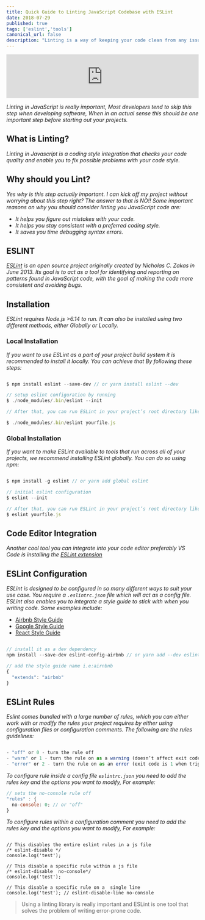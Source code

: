 ```yaml
---
title: Quick Guide to Linting JavaScript Codebase with ESLint
date: 2018-07-29
published: true
tags: ['eslint','tools']
canonical_url: false
description: "Linting is a way of keeping your code clean from any issues and generally improving your code style."
---
```


<iframe title="parler" style="width: 100%; max-height: 115px; border: none;" src='https://api.parler.io/ss/player?url=https%3A%2F%2Fwww.parler.io%2Faudio%2F16923918848%2F14f848c2c826aa748e367ca4920584fedbf5dd8a.9d3b8a6f-bb7a-4797-b6f6-a3944e7284c6.mp3'></iframe>

*Linting in JavaScript is really important, Most developers tend to skip this step when developing software, When in an actual sense this should be one important step before starting out your projects.*

## What is Linting?

*Linting in Javascript is a coding style integration that checks your code quality and enable you to fix possible problems with your code style.*

## Why should you Lint?

*Yes why is this step actually important. I can kick off my project without worrying about this step right?
The answer to that is NO!! Some important reasons on why you should consider linting you JavaScript code are:*

- *It helps you figure out mistakes with your code.*
- *It helps you stay consistent with a preferred coding style.*
- *It saves you time debugging syntax errors.*

## ESLINT
*[ESLint](https://eslint.org/) is an open source project originally created by Nicholas C. Zakas in June 2013. Its goal is to act as a tool for identifying and reporting on patterns found in JavaScript code, with the goal of making the code more consistent and avoiding bugs.*

## Installation
*ESLint requires Node.js >6.14 to run. It can also be installed using two different methods, either Globally or Locally.*

### Local Installation
*If you want to use ESLint as a part of your project build system it is recommended to install it locally. You can achieve that By following these steps:*

```js

$ npm install eslint --save-dev // or yarn install eslint --dev

// setup eslint configuration by running
$ ./node_modules/.bin/eslint --init

// After that, you can run ESLint in your project’s root directory like this:

$ ./node_modules/.bin/eslint yourfile.js

```

### Global Installation
*If you want to make ESLint available to tools that run across all of your projects, we recommend installing ESLint globally. You can do so using npm:*

```js

$ npm install -g eslint // or yarn add global eslint

// initial eslint configuration
$ eslint --init

// After that, you can run ESLint in your project’s root directory like this:
$ eslint yourfile.js

```

## Code Editor Integration
*Another cool tool you can integrate into your code editor preferably VS Code is installing the [ESLint extension](https://marketplace.visualstudio.com/items?itemName=dbaeumer.vscode-eslint)*

## ESLint Configuration

*ESLint is designed to be configured in so many different ways to suit your use case. You require a `.eslintrc.json` file which will act as a config file. ESLint also enables you to integrate a style guide to stick with when you writing code. Some examples include:*

- [Airbnb Style Guide](https://github.com/airbnb/javascript)
- [Google Style Guide](https://google.github.io/styleguide/jsguide.html)
- [React Style Guide](https://github.com/airbnb/javascript/tree/master/react)

```js

// install it as a dev dependency
npm install --save-dev eslint-config-airbnb // or yarn add --dev eslint-config-airbnb

// add the style guide name i.e:airnbnb
{
  "extends": "airbnb"
}

```
## ESLint Rules

*Eslint comes bundled with a large number of rules, which you can either work with or modify the rules your project requires by either using configuration files or configuration comments.* *The following are the rules guidelines:*

```js

- "off" or 0 - turn the rule off
- "warn" or 1 - turn the rule on as a warning (doesn’t affect exit code)
- "error" or 2 - turn the rule on as an error (exit code is 1 when triggered)

```

*To configure rule inside a config file `eslintrc.json` you need to add the rules key and the options you want to modify, For example:*

```js
// sets the no-console rule off
"rules" : {
  no-console: 0; // or "off"
}

```

*To configure rules within a configuration comment you need to add the rules key and the options you want to modify, For example:*

```

// This disables the entire eslint rules in a js file
/* eslint-disable */
console.log('test');

// This disable a specific rule within a js file
/* eslint-disable  no-console*/
console.log('test');

// This disable a specific rule on a  single line
console.log('test'); // eslint-disable-line no-console

```

>Using a linting library is really important and ESLint is one tool that solves the problem of writing error-prone code.
